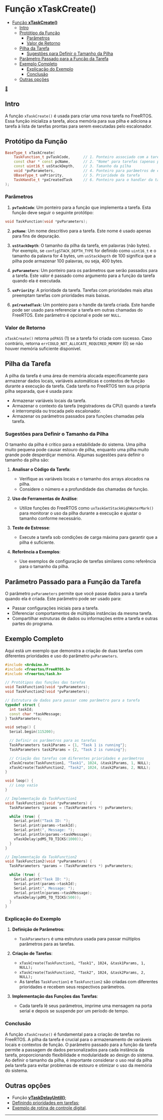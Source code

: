 # Função **xTaskCreate()**

- [Função **xTaskCreate()**](#função-xtaskcreate)
  - [Intro](#intro)
  - [Protótipo da Função](#protótipo-da-função)
    - [Parâmetros](#parâmetros)
    - [Valor de Retorno](#valor-de-retorno)
  - [Pilha da Tarefa](#pilha-da-tarefa)
    - [Sugestões para Definir o Tamanho da Pilha](#sugestões-para-definir-o-tamanho-da-pilha)
  - [Parâmetro Passado para a Função da Tarefa](#parâmetro-passado-para-a-função-da-tarefa)
  - [Exemplo Completo](#exemplo-completo)
    - [Explicação do Exemplo](#explicação-do-exemplo)
    - [Conclusão](#conclusão)
  - [Outras opções](#outras-opções)

[🤘](https://www.youtube.com/watch?v=avISxwo8-Ao)

## Intro

A função `xTaskCreate()` é usada para criar uma nova tarefa no FreeRTOS. Essa função inicializa a tarefa, aloca memória para sua pilha e adiciona a tarefa à lista de tarefas prontas para serem executadas pelo escalonador.

## Protótipo da Função

```c++
BaseType_t xTaskCreate(
    TaskFunction_t pvTaskCode,		// 1. Ponteiro associado com a tarefa
    const char * const pcName,		// 2. "Nome" para tarefas (apenas para debugs)
    const uint16_t usStackDepth,	// 3. Tamanho da pilha
    void *pvParameters,				// 4. Ponteiro para parâmetros de entrada
    UBaseType_t uxPriority,			// 5. Prioridade da tarefa
    TaskHandle_t *pxCreatedTask		// 6. Ponteiro para o handler da tarefa
);
```

### Parâmetros

1. **`pvTaskCode`**: Um ponteiro para a função que implementa a tarefa. Esta função deve seguir o seguinte protótipo:
   
```c++
void TaskFunction(void *pvParameters);
```

2. **`pcName`**: Um nome descritivo para a tarefa. Este nome é usado apenas para fins de depuração.

3. **`usStackDepth`**: O tamanho da pilha da tarefa, em palavras (não bytes). Por exemplo, se `configSTACK_DEPTH_TYPE` for definido como `uint16_t` e o tamanho da palavra for 4 bytes, um `usStackDepth` de 100 significa que a pilha pode armazenar 100 palavras, ou seja, 400 bytes.

4. **`pvParameters`**: Um ponteiro para os parâmetros que serão passados para a tarefa. Este valor é passado como argumento para a função da tarefa quando ela é executada.

5. **`uxPriority`**: A prioridade da tarefa. Tarefas com prioridades mais altas preemptam tarefas com prioridades mais baixas.

6. **`pxCreatedTask`**: Um ponteiro para o handle da tarefa criada. Este handle pode ser usado para referenciar a tarefa em outras chamadas do FreeRTOS. Este parâmetro é opcional e pode ser `NULL`.

### Valor de Retorno

`xTaskCreate()` retorna `pdPASS` (1) se a tarefa foi criada com sucesso. Caso contrário, retorna `errCOULD_NOT_ALLOCATE_REQUIRED_MEMORY` (0) se não houver memória suficiente disponível.

## Pilha da Tarefa

A pilha da tarefa é uma área de memória alocada especificamente para armazenar dados locais, variáveis automáticas e contextos de função durante a execução da tarefa. Cada tarefa no FreeRTOS tem sua própria pilha separada, que é usada para:

- Armazenar variáveis locais da tarefa.
- Armazenar o contexto da tarefa (registradores da CPU) quando a tarefa é interrompida ou trocada pelo escalonador.
- Armazenar os parâmetros passados para funções chamadas pela tarefa.

### Sugestões para Definir o Tamanho da Pilha

O tamanho da pilha é crítico para a estabilidade do sistema. Uma pilha muito pequena pode causar estouro de pilha, enquanto uma pilha muito grande pode desperdiçar memória. Algumas sugestões para definir o tamanho da pilha são:

1. **Analisar o Código da Tarefa**:
   - Verifique as variáveis locais e o tamanho dos arrays alocados na pilha.
   - Considere o número e a profundidade das chamadas de função.

2. **Uso de Ferramentas de Análise**:
   - Utilize funções do FreeRTOS como `uxTaskGetStackHighWaterMark()` para monitorar o uso da pilha durante a execução e ajustar o tamanho conforme necessário.

3. **Teste de Estresse**:
   - Execute a tarefa sob condições de carga máxima para garantir que a pilha é suficiente.

4. **Referência a Exemplos**:
   - Use exemplos de configuração de tarefas similares como referência para o tamanho da pilha.

## Parâmetro Passado para a Função da Tarefa

O parâmetro `pvParameters` permite que você passe dados para a tarefa quando ela é criada. Este parâmetro pode ser usado para:

- Passar configurações iniciais para a tarefa.
- Diferenciar comportamentos de múltiplas instâncias da mesma tarefa.
- Compartilhar estruturas de dados ou informações entre a tarefa e outras partes do programa.

## Exemplo Completo

Aqui está um exemplo que demonstra a criação de duas tarefas com diferentes prioridades e uso do parâmetro `pvParameters`.


```c++
#include <Arduino.h>
#include <freertos/FreeRTOS.h>
#include <freertos/task.h>

// Protótipos das funções das tarefas
void TaskFunction1(void *pvParameters);
void TaskFunction2(void *pvParameters);

// Estrutura de dados para passar como parâmetro para a tarefa
typedef struct {
  int taskId;
  const char *taskMessage;
} TaskParameters;

void setup() {
  Serial.begin(115200);

  // Definir os parâmetros para as tarefas
  TaskParameters task1Params = {1, "Task 1 is running"};
  TaskParameters task2Params = {2, "Task 2 is running"};

  // Criação das tarefas com diferentes prioridades e parâmetros
  xTaskCreate(TaskFunction1, "Task1", 1024, &task1Params, 1, NULL);
  xTaskCreate(TaskFunction2, "Task2", 1024, &task2Params, 2, NULL);
}

void loop() {
  // Loop vazio
}

// Implementação da TaskFunction1
void TaskFunction1(void *pvParameters) {
  TaskParameters *params = (TaskParameters *) pvParameters;

  while (true) {
    Serial.print("Task ID: ");
    Serial.print(params->taskId);
    Serial.print(", Message: ");
    Serial.println(params->taskMessage);
    vTaskDelay(pdMS_TO_TICKS(1000));
  }
}

// Implementação da TaskFunction2
void TaskFunction2(void *pvParameters) {
  TaskParameters *params = (TaskParameters *) pvParameters;

  while (true) {
    Serial.print("Task ID: ");
    Serial.print(params->taskId);
    Serial.print(", Message: ");
    Serial.println(params->taskMessage);
    vTaskDelay(pdMS_TO_TICKS(500));
  }
}
```

### Explicação do Exemplo

1. **Definição de Parâmetros**:
   - `TaskParameters` é uma estrutura usada para passar múltiplos parâmetros para as tarefas.

2. **Criação de Tarefas**:
   - `xTaskCreate(TaskFunction1, "Task1", 1024, &task1Params, 1, NULL);`
   - `xTaskCreate(TaskFunction2, "Task2", 1024, &task2Params, 2, NULL);`
   - As tarefas `TaskFunction1` e `TaskFunction2` são criadas com diferentes prioridades e recebem seus respectivos parâmetros.

3. **Implementação das Funções das Tarefas**:
   - Cada tarefa lê seus parâmetros, imprime uma mensagem na porta serial e depois se suspende por um período de tempo.

### Conclusão

A função `xTaskCreate()` é fundamental para a criação de tarefas no FreeRTOS. A pilha da tarefa é crucial para o armazenamento de variáveis locais e contextos de função. O parâmetro passado para a função da tarefa permite a passagem de dados personalizados para cada instância da tarefa, proporcionando flexibilidade e modularidade ao design do sistema. Ao definir o tamanho da pilha, é importante considerar o uso real da pilha pela tarefa para evitar problemas de estouro e otimizar o uso da memória do sistema.

## Outras opções

* Função [**vTaskDelayUntil()**](vTaskDelayUntil.html);
* [Definindo prioridades em tarefas](prioridades.html);
* [Exemplo de rotina de controle digital](controle_digital_ex1.html).

---

<script language="JavaScript">
<!-- Hide JavaScript...
var LastUpdated = document.lastModified;
document.writeln ("🌊 Fernando Passold, página criada em 05/06/2024 23:44, atualizada em " + LastUpdated); // End Hiding -->
</script>
